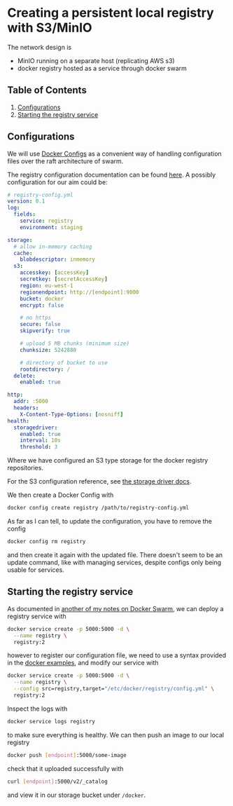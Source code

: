 # Creating a persistent local registry with S3/MinIO

The network design is
- MinIO running on a separate host (replicating AWS s3)
- docker registry hosted as a service through docker swarm

<!--BEGIN TOC-->
## Table of Contents
1. [Configurations](#configurations)
2. [Starting the registry service](#starting-the-registry-service)

<!--END TOC-->

## Configurations

We will use [Docker Configs](https://docs.docker.com/engine/swarm/configs/) as a convenient way of handling configuration files over the raft architecture of swarm.

The registry configuration documentation can be found [here](https://docs.docker.com/registry/configuration/). A possibly configuration for our aim could be:
```yml
# registry-config.yml
version: 0.1
log:
  fields:
    service: registry
    environment: staging

storage:
  # allow in-memory caching
  cache:
    blobdescriptor: inmemory
  s3:
    accesskey: [accessKey]
    secretkey: [secretAccessKey]
    region: eu-west-1
    regionendpoint: http://[endpoint]:9000
    bucket: docker
    encrypt: false

    # no https
    secure: false
    skipverify: true

    # upload 5 MB chunks (minimum size)
    chunksize: 5242880

    # directory of bucket to use
    rootdirectory: /
  delete:
    enabled: true

http:
  addr: :5000
  headers:
    X-Content-Type-Options: [nosniff]
health:
  storagedriver:
    enabled: true
    interval: 10s
    threshold: 3
```
Where we have configured an S3 type storage for the docker registry repositories.

For the S3 configuration reference, see [the storage driver docs](https://github.com/docker/docker.github.io/blob/master/registry/storage-drivers/s3.md).

We then create a Docker Config with
```bash
docker config create registry /path/to/registry-config.yml
```
As far as I can tell, to update the configuration, you have to remove the config
```bash
docker config rm registry
```
and then create it again with the updated file. There doesn't seem to be an update command, like with managing services, despite configs only being usable for services.

## Starting the registry service

As documented in [another of my notes on Docker Swarm](https://github.com/dustpancake/dust-notes/blob/master/docker/docker-swarm.md), we can deploy a registry service with
```bash
docker service create -p 5000:5000 -d \
  --name registry \
  registry:2
```
however to register our configuration file, we need to use a syntax provided in the [docker examples](https://docs.docker.com/engine/swarm/configs/#example-use-a-templated-config), and modify our service with
```bash
docker service create -p 5000:5000 -d \
  --name registry \
  --config src=registry,target="/etc/docker/registry/config.yml" \
  registry:2
```

Inspect the logs with
```bash
docker service logs registry
```
to make sure everything is healthy. We can then push an image to our local registry
```bash
docker push [endpoint]:5000/some-image
```
check that it uploaded successfully with
```bash
curl [endpoint]:5000/v2/_catalog
```
and view it in our storage bucket under `/docker`.

